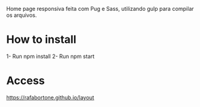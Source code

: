 Home page responsiva feita com Pug e Sass, utilizando gulp para compilar os arquivos.

# How to install

1- Run npm install 
2- Run npm start

# Access
https://rafabortone.github.io/layout
